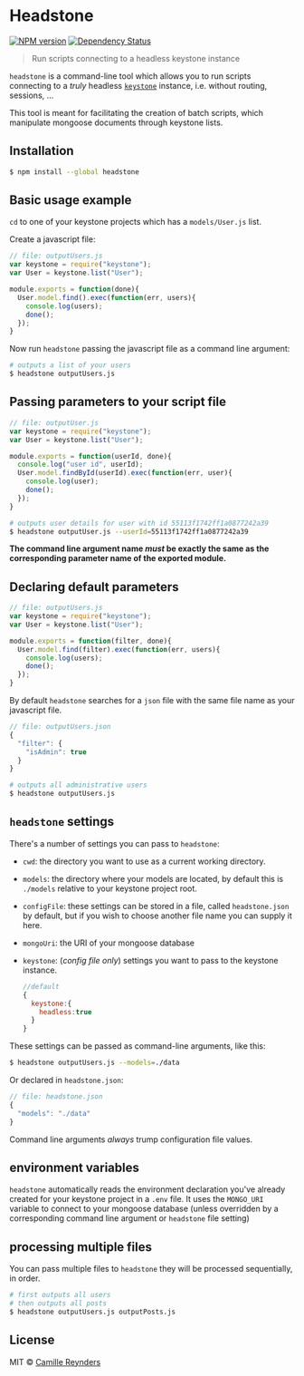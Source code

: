 # Headstone
  
[![NPM version][npm-image]][npm-url] [![Dependency Status][daviddm-image]][daviddm-url]

> Run scripts connecting to a headless keystone instance

`headstone` is a command-line tool which allows you to run scripts connecting to a _truly_ headless [`keystone`](http://www.keystonejs.com) instance, i.e. without routing, sessions, ...

This tool is meant for facilitating the creation of batch scripts, which manipulate mongoose documents through keystone lists.

## Installation

```sh
$ npm install --global headstone
```

## Basic usage example

`cd` to one of your keystone projects which has a `models/User.js` list.

Create a javascript file:

```js
// file: outputUsers.js
var keystone = require("keystone");
var User = keystone.list("User");

module.exports = function(done){
  User.model.find().exec(function(err, users){
    console.log(users);
    done();
  });
}
```

Now run `headstone` passing the javascript file as a command line argument:

```sh
# outputs a list of your users 
$ headstone outputUsers.js
```

## Passing parameters to your script file

```js
// file: outputUser.js
var keystone = require("keystone");
var User = keystone.list("User");

module.exports = function(userId, done){
  console.log("user id", userId);
  User.model.findById(userId).exec(function(err, user){
    console.log(user);
    done();
  });
}
```

```sh
# outputs user details for user with id 55113f1742ff1a0877242a39
$ headstone outputUser.js --userId=55113f1742ff1a0877242a39
```

**The command line argument name _must_ be exactly the same as the corresponding parameter name of the exported module.**

## Declaring default parameters

```js
// file: outputUsers.js
var keystone = require("keystone");
var User = keystone.list("User");

module.exports = function(filter, done){
  User.model.find(filter).exec(function(err, users){
    console.log(users);
    done();
  });
}
```

By default `headstone` searches for a `json` file with the same file name as your javascript file.

```js
// file: outputUsers.json 
{
  "filter": {
    "isAdmin": true
  }
}
```

```sh
# outputs all administrative users
$ headstone outputUsers.js
```

## `headstone` settings

There's a number of settings you can pass to `headstone`:

* `cwd`: the directory you want to use as a current working directory.
* `models`: the directory where your models are located, by default this is `./models` relative to your keystone project root.
* `configFile`: these settings can be stored in a file, called `headstone.json` by default, but if you wish to choose another file name you can supply it here.
* `mongoUri`: the URI of your mongoose database
* `keystone`: (_config file only_) settings you want to pass to the keystone instance. 

  ```js
  //default
  {
    keystone:{
      headless:true
    }
  }
  ```

These settings can be passed as command-line arguments, like this:

```sh
$ headstone outputUsers.js --models=./data
```

Or declared in `headstone.json`:

```js
// file: headstone.json
{
  "models": "./data"
}
```

Command line arguments _always_ trump configuration file values.

## environment variables

`headstone` automatically reads the environment declaration you've already created for your keystone project in a `.env` file.
It uses the `MONGO_URI` variable to connect to your mongoose database (unless overridden by a corresponding command line argument or `headstone` file setting)

## processing multiple files

You can pass multiple files to `headstone` they will be processed sequentially, in order.

```sh
# first outputs all users
# then outputs all posts
$ headstone outputUsers.js outputPosts.js
```

## License

MIT © [Camille Reynders](http://www.creynders.be)


[npm-image]: https://badge.fury.io/js/headstone.svg
[npm-url]: https://npmjs.org/package/headstone
[daviddm-image]: https://david-dm.org/creynders/headstone.svg?theme=shields.io
[daviddm-url]: https://david-dm.org/creynders/headstone
